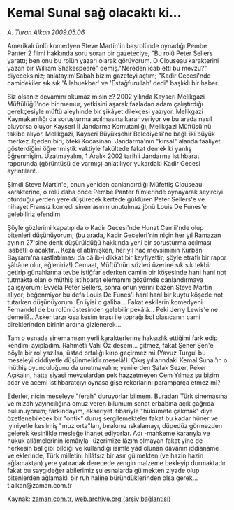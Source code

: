 # Kemal Sunal sağ olacaktı ki...

*A. Turan Alkan 2009.05.06*

<tr><td class="metin" colspan="2" style="padding-top: 20px; padding-left: 5px; padding-right: 10px;">Amerikalı ünlü komedyen Steve Martin'in başrolünde oynadığı Pembe Panter 2 filmi hakkında soru soran bir gazeteciye, "Bu rolü Peter Sellers yarattı; ben onu bu rolün yazarı olarak görüyorum. O Clouseau karakterini yazan bir William Shakespeare" demiş."Nereden icab etti bu mevzu?" diyeceksiniz; anlatayım!Sabah bizim gazeteyi açtım; "Kadir Gecesi'nde camidekiler sık sık 'Allahuekber' ve 'Estağfurullah' dedi" başlıklı bir haber.</td></tr><tr><td class="metin" colspan="2" style="padding-top: 20px; padding-left: 5px; padding-right: 10px;"><p> Siz olsanız devamını okumaz mısınız? 2002 yılında Kayseri Melikgazi Müftülüğü'nde bir memur, yetkisini aşarak fazladan adam çalıştırdığı gerekçesiyle müftü aleyhinde bir şikâyet dilekçesi yazıyor. Melikgazi Kaymakamlığı da soruşturma açılmasına karar veriyor ve bu arada nasıl oluyorsa oluyor Kayseri İl Jandarma Komutanlığı, Melikgazi Müftüsü'nü takibe alıyor. Melikgazi, Kayseri Büyükşehir Belediyesi'ne bağlı iki büyük merkez ilçeden biri; öteki Kocasinan. Jandarma'nın "kırsal" alanda faaliyet gösterdiğini öğrenmiştik vaktiyle fakültede fakat demek ki yanlış öğrenmişim. Uzatmayalım, 1 Aralık 2002 tarihli Jandarma istihbarat raporunda (görüntüsü de varmış) anlatılıyor yukardaki Kadir Gecesi ayrıntıları!..
<p>Şimdi Steve Martin'e, onun yeniden canlandırdığı Müfettiş Clouseau karakterine, o rolü daha önce Pembe Panter filmlerinde oynayarak seyirciyi oturduğu yerden yere düşürecek kertede güldüren Peter Sellers'e ve nihayet Fransız komedi sinemasının unutulmaz jönü Louis De Funes'e gelebiliriz efendim.
<p>Şöyle gözlerimi kapatıp da o Kadir Gecesi'nde Hunat Camii'nde olup bitenleri düşünüyorum; (bu arada, Kadir Geceleri'nin niçin her yıl Ramazan ayının 27'sine denk düşürüldüğü hakkında yeni bir soruşturma açılması isabetli olacaktır... Kezâ el atılmışken, her yıl hac mevsiminin Kurban Bayramı'na rastlatılması da câlib-i dikkat bir keyfiyettir; şöyle etraflı bir rapor şâhâne olur, eğleniriz!) Cemaat, Müftü'nün sözleri üzerine sık sık tekbir getirip günahlarına tevbe istiğfar ederken camiin bir köşesinde harıl harıl not tutmakta olan o müthiş istihbarat elemanını gözümde canlandırmaya çalışıyorum; Evvela Peter Sellers, sonra onun yerini bazen Steve Martin alıyor; beğenmiyor bu defa Louis De Funes'i harıl harıl bir kuytu köşede not tutarken düşünüyorum. En iyisi o galiba... Fakat eskilerin komedyeni Fernandel de bu rolün üstesinden gelebilir pekâlâ... Peki Jerry Lewis'e ne demeli?.. Asker tarzı kısa kesim tıraşı ile toprağı bol olasıcanın cami direklerinden birinin ardına gizlenerek...
<p>Tam o esnada sinemamızın yerli karakterlerine haksızlık ettiğimi fark edip kendimi ayıpladım. Rahmetli Vahi Öz desem... gitmez, fakat Şener Şen'e böyle bir rol yazılsa, üstad ortalığı kırıp geçirmez mi (Yavuz Turgul bu meseleyi ciddiyetle düşünmelidir meselâ!). Çıkış yıllarındaki Kemal Sunal'ın o müthiş oyunculuğunu da unutmayalım; yenilerden Şafak Sezer, Peker Açıkalın, hatta siyasi mevzulardan pek hazzetmeyen Cem Yılmaz şu bizim acar ve acemi istihbaratçıyı oynasa gişe rekorlarını paramparça etmez mi?
<p>Ederler, niçin meseleye "ferah" duruyorlar bilmem. Buradan Türk sinemasına ve mizah yayıncılığına omuz veren bilumum sanat erbabına açık çağrıda bulunuyorum; farkındayım, ekseriyet itibariyle "hükümete çakmak" diye özetlenebilecek bir "ontik" duruş sergilemekteler fakat bu kadar hüner ve iyiniyetle kesilmiş "muz orta"ları, bırakınız ıskalamayı, düpedüz görmezden gelerek kesinlikle mesleğe ihanet ediyorlar. Adı -mahkeme kararıyla ve hukuk allâmelerinin icmâıyla- üzerimize lâzım olmayan fakat yine de herkesin bal gibi bildiği ve kullandığı isimle yâd olunan dâvânın iddianame ve eklerinde, Türk milletini hilâfsız bir asır gülmekten (ve hazin hazin ağlamaktan) yere yatıracak derecede zengin malzeme bekleyip durmaktadır fakat bu saygıdeğer abilerimiz şu esnalarda gülmekten ziyade olup bitenlerden ağlamaklı bir ruh haline büründüklerinden olsa gerek... t.alkan@zaman.com.tr <br/></p></p></p></p></p></td></tr>

Kaynak: [zaman.com.tr](http://zaman.com.tr/yazar.do?yazino=845180), [web.archive.org (arşiv bağlantısı)](http://web.archive.org/web/20090511095823/http://www.zaman.com.tr:80/yazar.do?yazino=845180)
